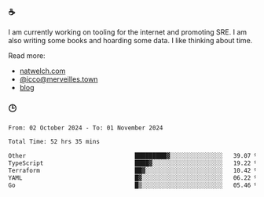 ### ☕

I am currently working on tooling for the internet and promoting SRE. I am also writing some books and hoarding some data. I like thinking about time. 

Read more:

 - [natwelch.com](https://natwelch.com)
 - [@icco@merveilles.town](https://merveilles.town/@icco)
 - [blog](https://writing.natwelch.com)

### 🕒

<!--START_SECTION:waka-->

```txt
From: 02 October 2024 - To: 01 November 2024

Total Time: 52 hrs 35 mins

Other                               █████████▓░░░░░░░░░░░░░░░   39.07 %
TypeScript                          ████▓░░░░░░░░░░░░░░░░░░░░   19.22 %
Terraform                           ██▓░░░░░░░░░░░░░░░░░░░░░░   10.42 %
YAML                                █▓░░░░░░░░░░░░░░░░░░░░░░░   06.22 %
Go                                  █▒░░░░░░░░░░░░░░░░░░░░░░░   05.46 %
```

<!--END_SECTION:waka-->
